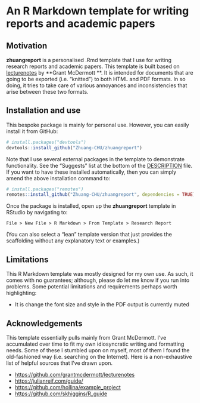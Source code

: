 
<!-- README.md is generated from README.Rmd. Please edit that file -->

# An R Markdown template for writing reports and academic papers

<!-- badges: start -->
<!-- badges: end -->

## Motivation

**zhuangreport** is a personalised .Rmd template that I use for writing
research reports and academic papers. This template is built based on
[lecturenotes](https://github.com/grantmcdermott/lecturenotes) by
**Grant McDermott **. It is intended for documents that are going to be
exported (i.e. “knitted”) to both HTML and PDF formats. In so doing, it
tries to take care of various annoyances and inconsistencies that arise
between these two formats.

## Installation and use

This bespoke package is mainly for personal use. However, you can easily
install it from GitHub:

``` r
# install.packages("devtools")
devtools::install_github("Zhuang-CHU/zhuangreport")
```

Note that I use several external packages in the template to demonstrate
functionality. See the “Suggests” list at the bottom of the
[DESCRIPTION](https://github.com/Zhuang-CHU/zhuangreport/blob/main/DESCRIPTION)
file. If you want to have these installed automatically, then you can
simply amend the above installation command to:

``` r
# install.packages("remotes")
remotes::install_github("Zhuang-CHU/zhuangreport", dependencies = TRUE)
```

Once the package is installed, open up the **zhuangreport** template in
RStudio by navigating to:

    File > New File > R Markdown > From Template > Research Report

(You can also select a “lean” template version that just provides the
scaffolding without any explanatory text or examples.)

## Limitations

This R Markdown template was mostly designed for my own use. As such, it
comes with no guarantees; although, please do let me know if you run
into problems. Some potential limitations and requirements perhaps worth
highlighting:

- It is change the font size and style in the PDF output is currently
  muted

## Acknowledgements

This template essentially pulls mainly from Grant McDermott. I’ve
accumulated over time to fit my own idiosyncratic writing and formatting
needs. Some of these I stumbled upon on myself, most of them I found the
old-fashioned way (i.e. searching on the Internet). Here is a
non-exhaustive list of helpful sources that I’ve drawn upon.

- <https://github.com/grantmcdermott/lecturenotes>
- <https://julianreif.com/guide/>
- <https://github.com/hollina/example_project>
- <https://github.com/skhiggins/R_guide>
